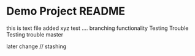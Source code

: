 # Demo Project README
this is text file
added xyz
test ....
branching functionality
Testing Trouble
Testing trouble master

later change // stashing